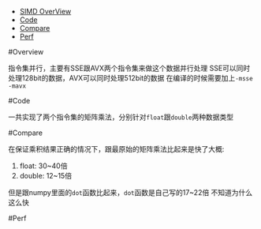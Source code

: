 - [SIMD OverView](#overview)
- [Code](#code)
- [Compare](#compare)
- [Perf](#Perf)

#Overview

指令集并行，主要有SSE跟AVX两个指令集来做这个数据并行处理
SSE可以同时处理128bit的数据，AVX可以同时处理512bit的数据
在编译的时候需要加上`-msse -mavx`

#Code

一共实现了两个指令集的矩阵乘法，分别针对`float`跟`double`两种数据类型

#Compare

在保证乘积结果正确的情况下，跟最原始的矩阵乘法比起来是快了大概:
1. float: 30~40倍
2. double: 12~15倍

但是跟numpy里面的`dot`函数比起来，`dot`函数是自己写的17~22倍
不知道为什么这么快

#Perf


